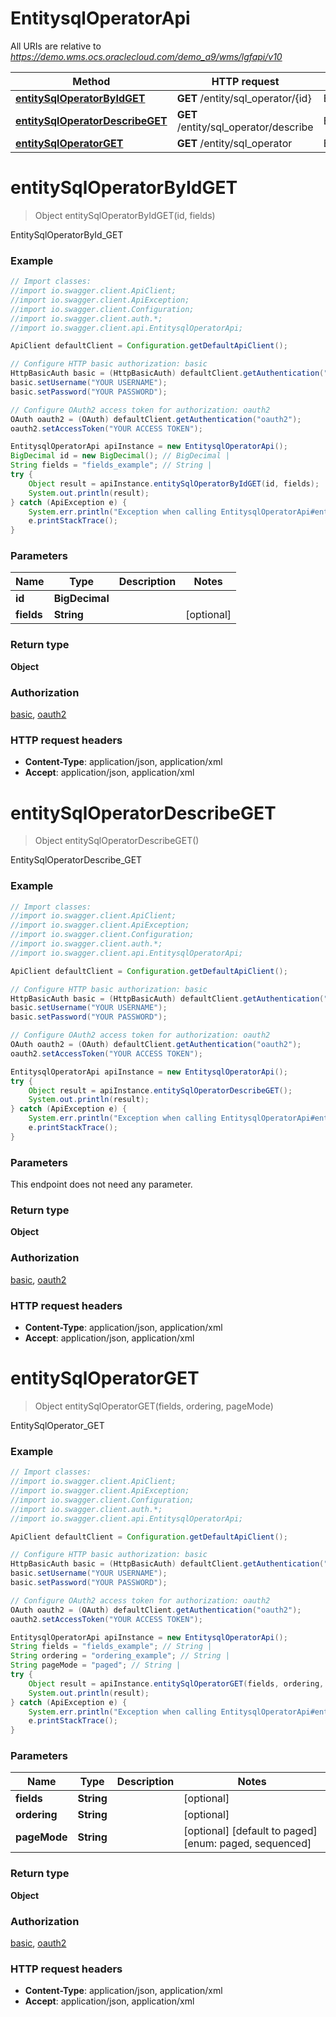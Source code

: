 # EntitysqlOperatorApi

All URIs are relative to *https://demo.wms.ocs.oraclecloud.com/demo_a9/wms/lgfapi/v10*

Method | HTTP request | Description
------------- | ------------- | -------------
[**entitySqlOperatorByIdGET**](EntitysqlOperatorApi.md#entitySqlOperatorByIdGET) | **GET** /entity/sql_operator/{id} | EntitySqlOperatorById_GET
[**entitySqlOperatorDescribeGET**](EntitysqlOperatorApi.md#entitySqlOperatorDescribeGET) | **GET** /entity/sql_operator/describe | EntitySqlOperatorDescribe_GET
[**entitySqlOperatorGET**](EntitysqlOperatorApi.md#entitySqlOperatorGET) | **GET** /entity/sql_operator | EntitySqlOperator_GET


<a name="entitySqlOperatorByIdGET"></a>
# **entitySqlOperatorByIdGET**
> Object entitySqlOperatorByIdGET(id, fields)

EntitySqlOperatorById_GET



### Example
```java
// Import classes:
//import io.swagger.client.ApiClient;
//import io.swagger.client.ApiException;
//import io.swagger.client.Configuration;
//import io.swagger.client.auth.*;
//import io.swagger.client.api.EntitysqlOperatorApi;

ApiClient defaultClient = Configuration.getDefaultApiClient();

// Configure HTTP basic authorization: basic
HttpBasicAuth basic = (HttpBasicAuth) defaultClient.getAuthentication("basic");
basic.setUsername("YOUR USERNAME");
basic.setPassword("YOUR PASSWORD");

// Configure OAuth2 access token for authorization: oauth2
OAuth oauth2 = (OAuth) defaultClient.getAuthentication("oauth2");
oauth2.setAccessToken("YOUR ACCESS TOKEN");

EntitysqlOperatorApi apiInstance = new EntitysqlOperatorApi();
BigDecimal id = new BigDecimal(); // BigDecimal | 
String fields = "fields_example"; // String | 
try {
    Object result = apiInstance.entitySqlOperatorByIdGET(id, fields);
    System.out.println(result);
} catch (ApiException e) {
    System.err.println("Exception when calling EntitysqlOperatorApi#entitySqlOperatorByIdGET");
    e.printStackTrace();
}
```

### Parameters

Name | Type | Description  | Notes
------------- | ------------- | ------------- | -------------
 **id** | **BigDecimal**|  |
 **fields** | **String**|  | [optional]

### Return type

**Object**

### Authorization

[basic](../README.md#basic), [oauth2](../README.md#oauth2)

### HTTP request headers

 - **Content-Type**: application/json, application/xml
 - **Accept**: application/json, application/xml

<a name="entitySqlOperatorDescribeGET"></a>
# **entitySqlOperatorDescribeGET**
> Object entitySqlOperatorDescribeGET()

EntitySqlOperatorDescribe_GET



### Example
```java
// Import classes:
//import io.swagger.client.ApiClient;
//import io.swagger.client.ApiException;
//import io.swagger.client.Configuration;
//import io.swagger.client.auth.*;
//import io.swagger.client.api.EntitysqlOperatorApi;

ApiClient defaultClient = Configuration.getDefaultApiClient();

// Configure HTTP basic authorization: basic
HttpBasicAuth basic = (HttpBasicAuth) defaultClient.getAuthentication("basic");
basic.setUsername("YOUR USERNAME");
basic.setPassword("YOUR PASSWORD");

// Configure OAuth2 access token for authorization: oauth2
OAuth oauth2 = (OAuth) defaultClient.getAuthentication("oauth2");
oauth2.setAccessToken("YOUR ACCESS TOKEN");

EntitysqlOperatorApi apiInstance = new EntitysqlOperatorApi();
try {
    Object result = apiInstance.entitySqlOperatorDescribeGET();
    System.out.println(result);
} catch (ApiException e) {
    System.err.println("Exception when calling EntitysqlOperatorApi#entitySqlOperatorDescribeGET");
    e.printStackTrace();
}
```

### Parameters
This endpoint does not need any parameter.

### Return type

**Object**

### Authorization

[basic](../README.md#basic), [oauth2](../README.md#oauth2)

### HTTP request headers

 - **Content-Type**: application/json, application/xml
 - **Accept**: application/json, application/xml

<a name="entitySqlOperatorGET"></a>
# **entitySqlOperatorGET**
> Object entitySqlOperatorGET(fields, ordering, pageMode)

EntitySqlOperator_GET



### Example
```java
// Import classes:
//import io.swagger.client.ApiClient;
//import io.swagger.client.ApiException;
//import io.swagger.client.Configuration;
//import io.swagger.client.auth.*;
//import io.swagger.client.api.EntitysqlOperatorApi;

ApiClient defaultClient = Configuration.getDefaultApiClient();

// Configure HTTP basic authorization: basic
HttpBasicAuth basic = (HttpBasicAuth) defaultClient.getAuthentication("basic");
basic.setUsername("YOUR USERNAME");
basic.setPassword("YOUR PASSWORD");

// Configure OAuth2 access token for authorization: oauth2
OAuth oauth2 = (OAuth) defaultClient.getAuthentication("oauth2");
oauth2.setAccessToken("YOUR ACCESS TOKEN");

EntitysqlOperatorApi apiInstance = new EntitysqlOperatorApi();
String fields = "fields_example"; // String | 
String ordering = "ordering_example"; // String | 
String pageMode = "paged"; // String | 
try {
    Object result = apiInstance.entitySqlOperatorGET(fields, ordering, pageMode);
    System.out.println(result);
} catch (ApiException e) {
    System.err.println("Exception when calling EntitysqlOperatorApi#entitySqlOperatorGET");
    e.printStackTrace();
}
```

### Parameters

Name | Type | Description  | Notes
------------- | ------------- | ------------- | -------------
 **fields** | **String**|  | [optional]
 **ordering** | **String**|  | [optional]
 **pageMode** | **String**|  | [optional] [default to paged] [enum: paged, sequenced]

### Return type

**Object**

### Authorization

[basic](../README.md#basic), [oauth2](../README.md#oauth2)

### HTTP request headers

 - **Content-Type**: application/json, application/xml
 - **Accept**: application/json, application/xml

